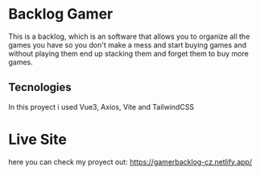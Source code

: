 # Backlog Gamer
This is a backlog, which is an software that allows you to organize all the games you have so you don't make a mess and start buying games and without playing them end up stacking them and forget them to buy more games.

## Tecnologies
In this proyect i used Vue3, Axios, Vite and TailwindCSS

# Live Site
here you can check my proyect out: https://gamerbacklog-cz.netlify.app/
